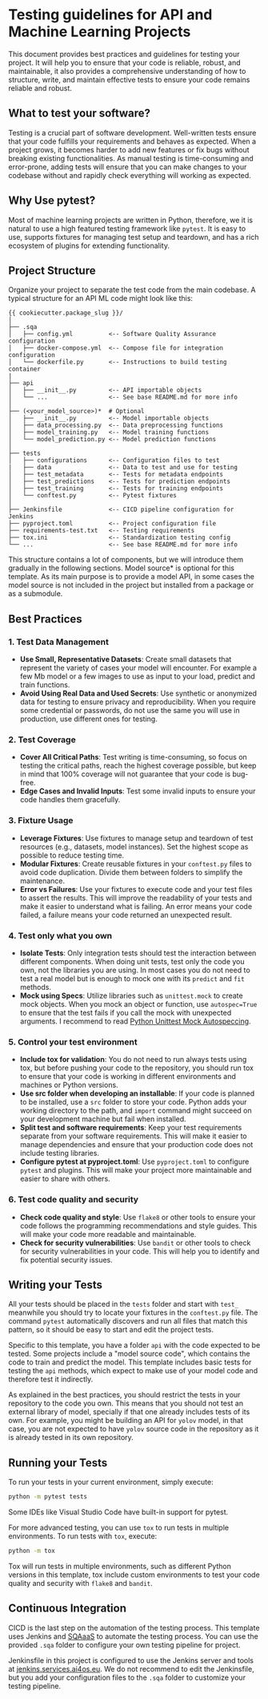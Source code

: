 # Testing guidelines for API and Machine Learning Projects

This document provides best practices and guidelines for testing your project.
It will help you to ensure that your code is reliable, robust, and
maintainable, it also provides a comprehensive understanding of how to
structure, write, and maintain effective tests to ensure your code remains
reliable and robust.

## What to test your software?

Testing is a crucial part of software development. Well-written tests ensure
that your code fulfills your requirements and behaves as expected. When a
project grows, it becomes harder to add new features or fix bugs without
breaking existing functionalities. As manual testing is time-consuming and
error-prone, adding tests will ensure that you can make changes to your
codebase without and rapidly check everything will working as expected.

## Why Use pytest?

Most of machine learning projects are written in Python, therefore, we
it is natural to use a high featured testing framework like `pytest`.
It is easy to use, supports fixtures for managing test setup and teardown,
and has a rich ecosystem of plugins for extending functionality.

## Project Structure

Organize your project to separate the test code from the main codebase.
A typical structure for an API ML code might look like this:

```
{{ cookiecutter.package_slug }}/
│
├── .sqa
│   ├── config.yml          <-- Software Quality Assurance configuration
│   ├── docker-compose.yml  <-- Compose file for integration configuration
│   └── dockerfile.py       <-- Instructions to build testing container
|
├── api
│   ├── __init__.py         <-- API importable objects
│   └── ...                 <-- See base README.md for more info
│
├── (<your_model_source>)*  # Optional
│   ├── __init__.py         <-- Model importable objects
│   ├── data_processing.py  <-- Data preprocessing functions
│   ├── model_training.py   <-- Model training functions
│   └── model_prediction.py <-- Model prediction functions
│
├── tests
│   ├── configurations      <-- Configuration files to test
|   ├── data                <-- Data to test and use for testing
│   ├── test_metadata       <-- Tests for metadata endpoints
│   ├── test_predictions    <-- Tests for prediction endpoints
│   ├── test_training       <-- Tests for training endpoints
│   └── conftest.py         <-- Pytest fixtures
│
├── Jenkinsfile             <-- CICD pipeline configuration for Jenkins
├── pyproject.toml          <-- Project configuration file
├── requirements-test.txt   <-- Testing requirements
├── tox.ini                 <-- Standardization testing config
└── ...                     <-- See base README.md for more info
```

This structure contains a lot of components, but we will introduce them
gradually in the following sections. Model source\* is optional for this
template. As its main purpose is to provide a model API, in some cases
the model source is not included in the project but installed from a package
or as a submodule.

## Best Practices

### 1. Test Data Management

- **Use Small, Representative Datasets**:
  Create small datasets that represent the variety of cases your model will
  encounter. For example a few Mb model or a few images to use as input to
  your load, predict and train functions.
- **Avoid Using Real Data and Used Secrets**:
  Use synthetic or anonymized data for testing to ensure privacy and
  reproducibility. When you require some credential or passwords, do not use
  the same you will use in production, use different ones for testing.

### 2. Test Coverage

- **Cover All Critical Paths**:
  Test writing is time-consuming, so focus on testing the critical paths,
  reach the highest coverage possible, but keep in mind that 100% coverage
  will not guarantee that your code is bug-free.
- **Edge Cases and Invalid Inputs**:
  Test some invalid inputs to ensure your code handles them gracefully.

### 3. Fixture Usage

- **Leverage Fixtures**:
  Use fixtures to manage setup and teardown of test resources (e.g., datasets,
  model instances). Set the highest scope as possible to reduce testing time.
- **Modular Fixtures**:
  Create reusable fixtures in your `conftest.py` files to avoid code
  duplication. Divide them between folders to simplify the maintenance.
- **Error vs Failures**:
  Use your fixtures to execute code and your test files to assert the results.
  This will improve the readability of your tests and make it easier to
  understand what is failing. An error means your code failed, a failure means
  your code returned an unexpected result.

### 4. Test only what you own

- **Isolate Tests**:
  Only integration tests should test the interaction between different
  components. When doing unit tests, test only the code you own, not the
  libraries you are using. In most cases you do not need to test a real model
  but is enough to mock one with its `predict` and `fit` methods.
- **Mock using Specs**:
  Utilize libraries such as `unittest.mock` to create mock objects.
  When you mock an object or function, use `autospec=True` to ensure that
  the test fails if you call the mock with unexpected arguments. I recommend
  to read
  [Python Unittest Mock Autospeccing](https://docs.python.org/3/library/unittest.mock.html#autospeccing).

### 5. Control your test environment

- **Include tox for validation**:
  You do not need to run always tests using tox, but before pushing your code
  to the repository, you should run tox to ensure that your code is working
  in different environments and machines or Python versions.
- **Use src folder when developing an installable**:
  If your code is planned to be installed, use a `src` folder to store your
  code. Python adds your working directory to the path, and `import` command
  might succeed on your development machine but fail when installed.
- **Split test and software requirements**:
  Keep your test requirements separate from your software requirements.
  This will make it easier to manage dependencies and ensure that your
  production code does not include testing libraries.
- **Configure pytest at pyproject.toml**:
  Use `pyproject.toml` to configure `pytest` and plugins. This will make your
  project more maintainable and easier to share with others.

### 6. Test code quality and security

- **Check code quality and style**:
  Use `flake8` or other tools to ensure your code follows the programming
  recommendations and style guides. This will make your code more readable
  and maintainable.
- **Check for security vulnerabilities**:
  Use `bandit` or other tools to check for security vulnerabilities in your
  code. This will help you to identify and fix potential security issues.

## Writing your Tests

All your tests should be placed in the `tests` folder and start with `test_`
meanwhile you should try to locate your fixtures in the `conftest.py` file.
The command `pytest` automatically discovers and run all files that match
this pattern, so it should be easy to start and edit the project tests.

Specific to this template, you have a folder `api` with the code expected to
be tested. Some projects include a "model source code", which contains the
code to train and predict the model. This template includes basic tests for
testing the `api` methods, which expect to make use of your model code and
therefore test it indirectly.

As explained in the best practices, you should restrict the tests in your
repository to the code you own. This means that you should not test an
external library of model, specially if that one already includes tests
of its own. For example, you might be building an API for `yolov` model,
in that case, you are not expected to have `yolov` source code in the
repository as it is already tested in its own repository.

## Running your Tests

To run your tests in your current environment, simply execute:

```bash
python -m pytest tests
```

Some IDEs like Visual Studio Code have built-in support for pytest.

For more advanced testing, you can use `tox` to run tests in multiple
environments. To run tests with `tox`, execute:

```bash
python -m tox
```

Tox will run tests in multiple environments, such as different Python versions
in this template, tox include custom environments to test your code quality
and security with `flake8` and `bandit`.

## Continuous Integration

CICD is the last step on the automation of the testing process. This template
uses Jenkins and [SQAaaS](https://sqaaas.eosc-synergy.eu/#/) to automate the
testing process. You can use the provided `.sqa` folder to configure your own
testing pipeline for project.

Jenkinsfile in this project is configured to use the Jenkins server and tools at
[jenkins.services.ai4os.eu](https://jenkins.services.ai4os.eu/job/AI4OS-hub/).
We do not recommend to edit the Jenkinsfile, but you add your configuration
files to the `.sqa` folder to customize your testing pipeline.
